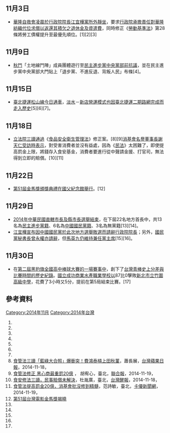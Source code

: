 <noinclude></noinclude>

## 11月3日

  - [華隆自救會凌晨於](https://zh.wikipedia.org/wiki/華隆自救會 "wikilink")[行政院院長](../Page/行政院院長.md "wikilink")[江宜樺寓所外靜坐](../Page/江宜樺.md "wikilink")，要求[行政院承擔責任對](../Page/行政院.md "wikilink")[華隆紡織代位求償以返還其積欠之退休金及資遣費](../Page/華隆紡織.md "wikilink")，同時修正《[勞動基準法](https://zh.wikipedia.org/wiki/s:勞動基準法 "wikilink")》第28條將勞工債權提升至最優先順位。\[1\]\[2\]\[3\]

## 11月9日

  - [秋鬥](https://zh.wikipedia.org/wiki/秋鬥 "wikilink")「土地線鬥陣」成員團體遊行至[民主進步黨](../Page/民主進步黨.md "wikilink")[中央黨部前抗議](https://zh.wikipedia.org/wiki/中央黨部 "wikilink")，並在民主進步黨中央黨部大門貼上「退步黨、不進反退、背叛人民」布條\[4\]。

## 11月15日

  - [臺北捷運](https://zh.wikipedia.org/wiki/臺北捷運 "wikilink")[松山線今日通車](https://zh.wikipedia.org/wiki/臺北捷運松山線 "wikilink")，[淡水](../Page/淡水站.md "wikilink")－[新店營運模式也因臺北捷運二期路網完成而走入歷史](https://zh.wikipedia.org/wiki/新店站 "wikilink")\[5\]\[6\]\[7\]。

## 11月18日

  - [立法院](../Page/立法院.md "wikilink")[三讀通過](https://zh.wikipedia.org/wiki/三讀通過 "wikilink")《[食品安全衛生管理法](https://zh.wikipedia.org/wiki/:s:食品安全衛生管理法 "wikilink")》修正案。\[8\]\[9\][消基會名譽董事長](https://zh.wikipedia.org/wiki/消基會 "wikilink")[謝天仁受訪時表示](https://zh.wikipedia.org/wiki/謝天仁 "wikilink")，對受害消費者並沒有益處，因為《[民法](../Page/民法_\(中華民國\).md "wikilink")》太困難了，即使提高罰金上限，將錢存入食安基金，消費者要進行從中聲請金援、打官司，無法得到立即的賠償。\[10\]\[11\]

## 11月22日

  - [第51屆金馬獎頒獎典禮在國父紀念館舉行](https://zh.wikipedia.org/wiki/第51屆金馬獎 "wikilink")。\[12\]

## 11月29日

  - [2014年中華民國直轄市長及縣市長選舉結束](../Page/2014年中華民國直轄市長及縣市長選舉.md "wikilink")，在下屆22名地方首長中，共13名為[民主進步黨籍](../Page/民主進步黨.md "wikilink")、6名為[中國國民黨籍](../Page/中國國民黨.md "wikilink")、3名為無黨籍\[13\]\[14\]。
  - [江宜樺宣布因](../Page/江宜樺.md "wikilink")[中國國民黨於](../Page/中國國民黨.md "wikilink")[此次地方選舉敗選而請辭](../Page/2014年中華民國地方公職人員選舉.md "wikilink")[行政院院長](../Page/行政院院長.md "wikilink")；另外，[國民黨秘書長](https://zh.wikipedia.org/wiki/中國國民黨秘書長 "wikilink")[曾永權亦請辭](../Page/曾永權.md "wikilink")，但[馬英九仍維持兼任](../Page/馬英九.md "wikilink")[黨主席](../Page/中國國民黨主席.md "wikilink")\[15\]\[16\]。

## 11月30日

  - 在[第二屆黑豹旗全國高中棒球大賽的一場賽事中](../Page/第二屆黑豹旗全國高中棒球大賽.md "wikilink")，創下了[台灣青棒史上分差與比賽時間的](../Page/台灣棒球史.md "wikilink")[歷史紀錄](https://zh.wikipedia.org/wiki/臺灣之最 "wikilink")。[國立成功商業水產職業學校以](../Page/國立成功商業水產職業學校.md "wikilink")87比0擊敗[新北市立竹圍高級中學](../Page/新北市立竹圍高級中學.md "wikilink")，花費了3小時又5分，提前在第5局結束比賽。\[17\]

## 參考資料

<noinclude> </noinclude>

[Category:2014年11月](https://zh.wikipedia.org/wiki/Category:2014年11月 "wikilink")
[Category:2014年台灣](https://zh.wikipedia.org/wiki/Category:2014年台灣 "wikilink")

1.
2.
3.
4.
5.
6.
7.
8.  [食管法三讀「藍綠大合照」爆衝突！費鴻泰槓上田秋菫](http://www.appledaily.com.tw/realtimenews/article/new/20141118/508760/)，蕭長展，[台灣蘋果日報](https://zh.wikipedia.org/wiki/台灣蘋果日報 "wikilink")，2014-11-18，
9.  [食管法修正
    黑心商最重罰20億](http://money.udn.com/storypage.php?sub_id=6670&art_id=495277)
    ，
    胡宥心，臺北，[聯合報](https://zh.wikipedia.org/wiki/聯合報 "wikilink")，2014-11-19，
10. [食安修法三讀，民事賠償未解決](https://www.anntw.com/articles/20141118-viNx)，杜胤廣，臺北，[台灣醒報](https://zh.wikipedia.org/wiki/台灣醒報 "wikilink")，2014-11-18，
11. [食管法提高罰金20億，消基會批沒修到精髓](http://www.cardu.com.tw/news/detail.php?nt_pk=6&ns_pk=24479)，范詩敏，臺北，[卡優新聞網](https://zh.wikipedia.org/wiki/卡優新聞網 "wikilink")，2014-11-19，
12. [第51屆台灣電影金馬獎揭曉](http://www.bbc.co.uk/zhongwen/trad/entertainment/2014/11/141122_tw_goldenhorsefilms)
13.
14.
15.
16.
17.